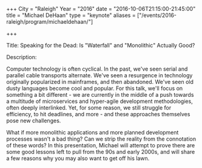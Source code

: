 +++ City = "Raleigh" Year = "2016" date = "2016-10-06T21:15:00-21:45:00" title = "Michael DeHaan" type = "keynote" 
aliases = ["/events/2016-raleigh/program/michaeldehaan/"]

+++

Title: Speaking for the Dead: Is "Waterfall" and "Monolithic" Actually Good?

Description:

Computer technology is often cyclical. In the past, we've seen serial and parallel cable transports alternate. We've seen a resurgence in technology originally popularized in mainframes, and then abandoned.  We've seen old dusty languages become cool and popular. For this talk, we'll focus on something a bit different - we are currently in the middle of a push towards a multitude of microservices and hyper-agile development methodologies, often deeply interlinked.  Yet, for some reason, we still struggle for efficiency, to hit deadlines, and more - and these approaches themselves pose new challenges.

What if more monolithic applications and more planned development processes wasn't a bad thing? Can we strip the reality from the connotation of these words? In this presentation, Michael will attempt to prove there are some good lessons left to pull from the 90s and early 2000s, and will share a few reasons why you may also want to get off his lawn.
